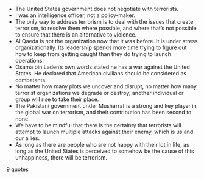  - The United States government does not negotiate with terrorists.
 - I was an intelligence officer, not a policy-maker.
 - The only way to address terrorism is to deal with the issues that create terrorism, to resolve them where possible, and where that’s not possible to ensure that there is an alternative to violence.
 - Al Qaeda is not the organization now that it was before. It is under stress organizationally. Its leadership spends more time trying to figure out how to keep from getting caught than they do trying to launch operations.
 - Osama bin Laden’s own words stated he has a war against the United States. He declared that American civilians should be considered as combatants.
 - No matter how many plots we uncover and disrupt, no matter how many terrorist organizations we degrade or destroy, another individual or group will rise to take their place.
 - The Pakistani government under Musharraf is a strong and key player in the global war on terrorism, and their contribution has been second to none.
 - We have to be mindful that there is the certainty that terrorists will attempt to launch multiple attacks against their enemy, which is us and our allies.
 - As long as there are people who are not happy with their lot in life, as long as the United States is perceived to somehow be the cause of this unhappiness, there will be terrorism.

9 quotes